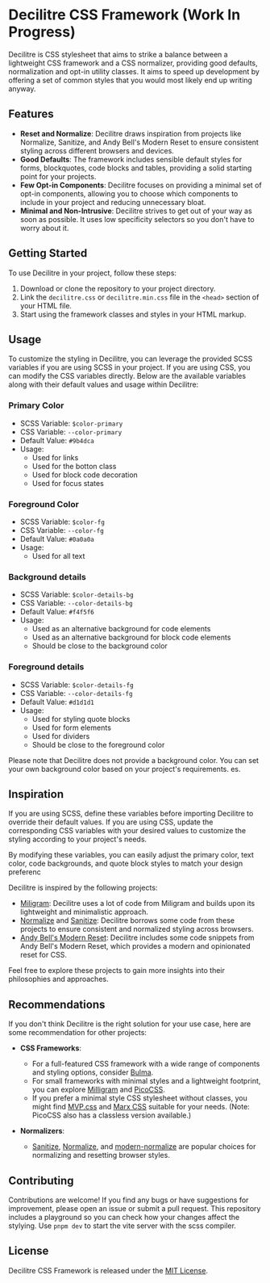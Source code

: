 # Decilitre CSS Framework (Work In Progress)

Decilitre is CSS stylesheet that aims to strike a balance between a lightweight CSS framework and a CSS normalizer, providing good defaults, normalization and opt-in utility classes. It aims to speed up development by offering a set of common styles that you would most likely end up writing anyway.

## Features

- **Reset and Normalize**: Decilitre draws inspiration from projects like Normalize, Sanitize, and Andy Bell's Modern Reset to ensure consistent styling across different browsers and devices.
- **Good Defaults**: The framework includes sensible default styles for forms, blockquotes, code blocks and tables, providing a solid starting point for your projects.
- **Few Opt-in Components**: Decilitre focuses on providing a minimal set of opt-in components, allowing you to choose which components to include in your project and reducing unnecessary bloat.
- **Minimal and Non-Intrusive**: Decilitre strives to get out of your way as soon as possible. It uses low specificity selectors so you don't have to worry about it.

## Getting Started

To use Decilitre in your project, follow these steps:

1. Download or clone the repository to your project directory.
2. Link the `decilitre.css` or `decilitre.min.css` file in the `<head>` section of your HTML file.
3. Start using the framework classes and styles in your HTML markup.

## Usage

To customize the styling in Decilitre, you can leverage the provided SCSS variables if you are using SCSS in your project. If you are using CSS, you can modify the CSS variables directly. Below are the available variables along with their default values and usage within Decilitre:

### Primary Color

- SCSS Variable: `$color-primary`
- CSS Variable: `--color-primary`
- Default Value: `#9b4dca`
- Usage:
  - Used for links
  - Used for the botton class
  - Used for block code decoration
  - Used for focus states

### Foreground Color

- SCSS Variable: `$color-fg`
- CSS Variable: `--color-fg`
- Default Value: `#0a0a0a`
- Usage:
  - Used for all text

### Background details

- SCSS Variable: `$color-details-bg`
- CSS Variable: `--color-details-bg`
- Default Value: `#f4f5f6`
- Usage:
  - Used as an alternative background for code elements
  - Used as an alternative background for block code elements
  - Should be close to the background color

### Foreground details

- SCSS Variable: `$color-details-fg`
- CSS Variable: `--color-details-fg`
- Default Value: `#d1d1d1`
- Usage:
  - Used for styling quote blocks
  - Used for form elements
  - Used for dividers
  - Should be close to the foreground color

Please note that Decilitre does not provide a background color. You can set your own background color based on your project's requirements.
es.

## Inspiration

If you are using SCSS, define these variables before importing Decilitre to override their default values. If you are using CSS, update the corresponding CSS variables with your desired values to customize the styling according to your project's needs.

By modifying these variables, you can easily adjust the primary color, text color, code backgrounds, and quote block styles to match your design preferenc

Decilitre is inspired by the following projects:

- [Miligram](https://milligram.io): Decilitre uses a lot of code from Miligram and builds upon its lightweight and minimalistic approach.
- [Normalize](https://necolas.github.io/normalize.css/) and [Sanitize](https://github.com/csstools/sanitize.css): Decilitre borrows some code from these projects to ensure consistent and normalized styling across browsers.
- [Andy Bell's Modern Reset](https://piccalil.li/blog/a-modern-css-reset/): Decilitre includes some code snippets from Andy Bell's Modern Reset, which provides a modern and opinionated reset for CSS.

Feel free to explore these projects to gain more insights into their philosophies and approaches.

## Recommendations

If you don't think Decilitre is the right solution for your use case, here are some recommendation for other projects:

- **CSS Frameworks**:

  - For a full-featured CSS framework with a wide range of components and styling options, consider [Bulma](https://bulma.io).
  - For small frameworks with minimal styles and a lightweight footprint, you can explore [Milligram](https://milligram.io) and [PicoCSS](https://picocss.com).
  - If you prefer a minimal style CSS stylesheet without classes, you might find [MVP.css](https://andybrewer.github.io/mvp/) and [Marx CSS](https://mblode.github.io/marx/) suitable for your needs. (Note: PicoCSS also has a classless version available.)

- **Normalizers**:
  - [Sanitize](https://github.com/csstools/sanitize.css), [Normalize](https://necolas.github.io/normalize.css/), and [modern-normalize](https://github.com/sindresorhus/modern-normalize) are popular choices for normalizing and resetting browser styles.

## Contributing

Contributions are welcome! If you find any bugs or have suggestions for improvement, please open an issue or submit a pull request.
This repository includes a playground so you can check how your changes affect the stylying. Use `pnpm dev` to start the vite server with the scss compiler.

## License

Decilitre CSS Framework is released under the [MIT License](LICENSE).
